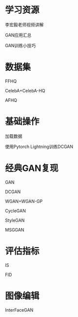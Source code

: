 # 学习资源

李宏毅老师视频讲解

GAN应用汇总

GAN训练小技巧



# 数据集

FFHQ

CelebA+CelebA-HQ

AFHQ



# 基础操作

加载数据

使用Pytorch Lightning训练DCGAN

# 经典GAN复现

GAN

DCGAN

WGAN+WGAN-GP

CycleGAN

StyleGAN

MSGGAN

# 评估指标

IS

FID

# 图像编辑

InterFaceGAN

